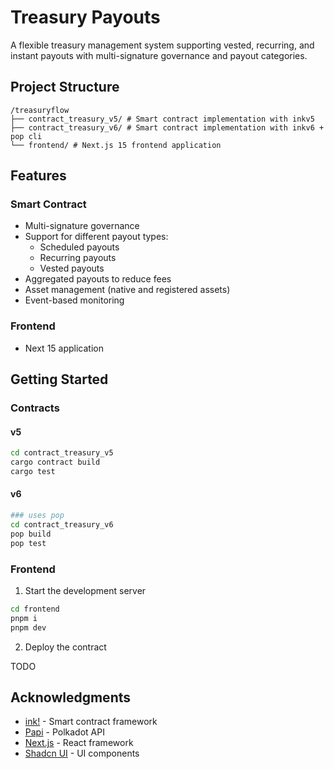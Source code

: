 # Treasury Payouts

A flexible treasury management system supporting vested, recurring, and instant payouts with multi-signature governance and payout categories.

## Project Structure

```plaintext
/treasuryflow
├── contract_treasury_v5/ # Smart contract implementation with inkv5
├── contract_treasury_v6/ # Smart contract implementation with inkv6 + pop cli
└── frontend/ # Next.js 15 frontend application
```

## Features

### Smart Contract

- Multi-signature governance
- Support for different payout types:
  - Scheduled payouts
  - Recurring payouts
  - Vested payouts
- Aggregated payouts to reduce fees
- Asset management (native and registered assets)
- Event-based monitoring

### Frontend

- Next 15 application

## Getting Started

### Contracts

#### v5

```bash
cd contract_treasury_v5
cargo contract build
cargo test
```

#### v6

```bash
### uses pop
cd contract_treasury_v6
pop build
pop test
```

### Frontend

1. Start the development server

```bash
cd frontend
pnpm i
pnpm dev
```

2. Deploy the contract

TODO

## Acknowledgments

- [ink!](https://use.ink/) - Smart contract framework
- [Papi](https://papi.how) - Polkadot API
- [Next.js](https://nextjs.org/) - React framework
- [Shadcn UI](https://ui.shadcn.com/) - UI components
